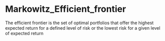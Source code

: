 # Markowitz_Efficient_frontier
The efficient frontier is the set of optimal portfolios that offer the highest expected return for a defined level of risk or the lowest risk for a given level of expected return
